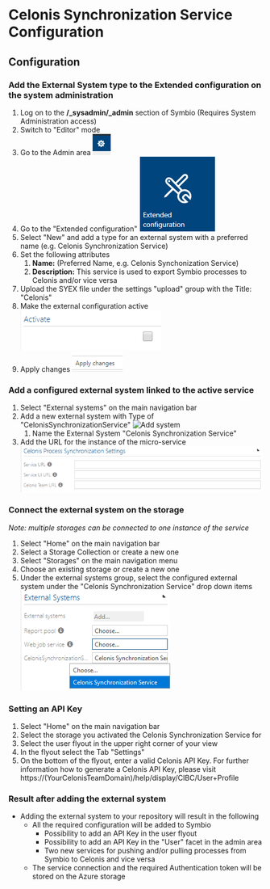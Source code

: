 # Celonis Synchronization Service Configuration

## Configuration
### Add the External System type to the Extended configuration on the system administration

1. Log on to the **/_sysadmin/_admin** section of Symbio (Requires System Administration access)
1. Switch to "Editor" mode
1. Go to the Admin area ![admin](media/admin.png)
1. Go to the "Extended configuration" ![extended configuration](media/extendedcfg.png)
1. Select "New" and add a type for an external system with a preferred name (e.g. Celonis Synchronization Service)
1. Set the following attributes
   1. **Name:** (Preferred Name, e.g. Celonis Synchonization Service)
   1. **Description:** This service is used to export Symbio processes to Celonis and/or vice versa
1. Upload the SYEX file under the settings "upload" group with the Title: "Celonis"
1. Make the external configuration active ![activate](media/addsyex3.png)
1. Apply changes ![Apply changes](media/apply.png)

### Add a configured external system linked to the active service
1. Select "External systems" on the main navigation bar
1. Add a new external system with Type of "CelonisSynchronizationService" ![Add system](media/external-systems.png)
   1. Name the External System "Celonis Synchronization Service"
1. Add the URL for the instance of the micro-service ![settings](media/celonis-synch-settings.png)

### Connect the external system on the storage
*Note: multiple storages can be connected to one instance of the service*
1. Select "Home" on the main navigation bar
1. Select a Storage Collection or create a new one
1. Select "Storages" on the main navigation menu
1. Choose an existing storage or create a new one
1. Under the external systems group, select the configured external system under the "Celonis Synchronization Service" drop down items ![choose external system](media/storage-external-systems-select-celonis.png)

### Setting an API Key
1. Select "Home" on the main navigation bar
1. Select the storage you activated the Celonis Synchronization Service for
1. Select the user flyout in the upper right corner of your view
1. In the flyout select the Tab "Settings"
1. On the bottom of the flyout, enter a valid Celonis API Key. For further information how to generate a Celonis API Key, please visit https://(YourCelonisTeamDomain)/help/display/CIBC/User+Profile

### Result after adding the external system
- Adding the external system to your repository will result in the following
    - All the required configuration will be added to Symbio
        - Possibility to add an API Key in the user flyout
        - Possibility to add an API Key in the "User" facet in the admin area
        - Two new services for pushing and/or pulling processes from Symbio to Celonis and vice versa
    - The service connection and the required Authentication token will be stored on the Azure storage
